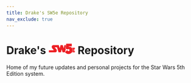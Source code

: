 ```yaml
---
title: Drake's SW5e Repository
nav_exclude: true
---
```


# Drake's <img src='sw5e-logo.png' style= 'float:; width:70px;'> Repository

Home of my future updates and personal projects for the Star Wars 5th Edition system.